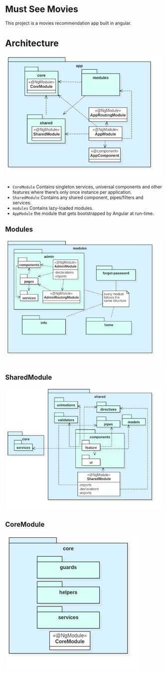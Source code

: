 # Must See Movies

This project is a movies recommendation app built in angular.
# Architecture 

![alt text](https://github.com/JoaquinBustamante96/MustSeeMovies-SPA/blob/develop/docs/app.png)

* `CoreModule` Contains singleton services, universal components and other features where there’s only once instance per application.
* `SharedModule` Contains any shared component, pipes/filters and services.
* `modules` Contains lazy-loaded modules. 
* `AppModule` the module that gets bootstrapped by Angular at run-time.

## Modules
![alt text](https://github.com/JoaquinBustamante96/MustSeeMovies-SPA/blob/develop/docs/modules.png)

## SharedModule
![alt text](https://github.com/JoaquinBustamante96/MustSeeMovies-SPA/blob/develop/docs/shared.png)

## CoreModule
![alt text](https://github.com/JoaquinBustamante96/MustSeeMovies-SPA/blob/develop/docs/core.png)

